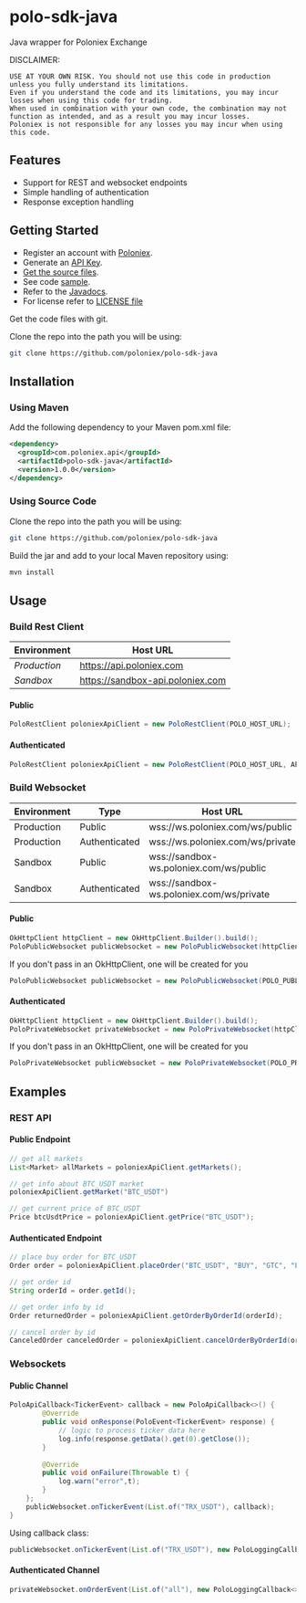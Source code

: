 # polo-sdk-java

Java wrapper for Poloniex Exchange

DISCLAIMER:
```
USE AT YOUR OWN RISK. You should not use this code in production unless you fully understand its limitations. 
Even if you understand the code and its limitations, you may incur losses when using this code for trading. 
When used in combination with your own code, the combination may not function as intended, and as a result you may incur losses. 
Poloniex is not responsible for any losses you may incur when using this code.
```

## Features

- Support for REST and websocket endpoints
- Simple handling of authentication
- Response exception handling

## Getting Started

- Register an account with [Poloniex](<https://www.poloniex.com/signup>).
- Generate an [API Key](<https://poloniex.com/apiKeys>).
- [Get the source files](#source).
- See code [sample](src/test/java/com/poloniex/api/client/PoloClientSample.java).
- Refer to the [Javadocs](https://poloniex.github.io/polo-sdk-java/).
- For license refer to [LICENSE file](./LICENSE)

<a name="source"></a>Get the code files with git.

Clone the repo into the path you will be using:
```bash
git clone https://github.com/poloniex/polo-sdk-java
```

## Installation

### Using Maven
Add the following dependency to your Maven pom.xml file:
```xml
<dependency>
  <groupId>com.poloniex.api</groupId>
  <artifactId>polo-sdk-java</artifactId>
  <version>1.0.0</version>
</dependency>
```

### Using Source Code
Clone the repo into the path you will be using:
```bash
git clone https://github.com/poloniex/polo-sdk-java
```
Build the jar and add to your local Maven repository using:
```bash
mvn install
```
## Usage
### Build Rest Client
| **Environment** | **Host URL** |
| -------- | -------- |
| *Production* | https://api.poloniex.com |
| *Sandbox* | https://sandbox-api.poloniex.com |
#### Public
```java
PoloRestClient poloniexApiClient = new PoloRestClient(POLO_HOST_URL);
```
#### Authenticated
```java
PoloRestClient poloniexApiClient = new PoloRestClient(POLO_HOST_URL, API_KEY, SECRET);
```
### Build Websocket
| **Environment** | **Type**  | **Host URL** |
| -------- | -------- | -------- |
| Production | Public | wss://ws.poloniex.com/ws/public |
| Production | Authenticated | wss://ws.poloniex.com/ws/private |
| Sandbox | Public | wss://sandbox-ws.poloniex.com/ws/public |
| Sandbox | Authenticated | wss://sandbox-ws.poloniex.com/ws/private |
#### Public
```java
OkHttpClient httpClient = new OkHttpClient.Builder().build();
PoloPublicWebsocket publicWebsocket = new PoloPublicWebsocket(httpClient, POLO_PUBLIC_WS_URL);
```
If you don't pass in an OkHttpClient, one will be created for you
```java
PoloPublicWebsocket publicWebsocket = new PoloPublicWebsocket(POLO_PUBLIC_WS_URL);
```
#### Authenticated
```java
OkHttpClient httpClient = new OkHttpClient.Builder().build();
PoloPrivateWebsocket privateWebsocket = new PoloPrivateWebsocket(httpClient, POLO_PRIVATE_WS_URL, API_KEY, SECRET);
```
If you don't pass in an OkHttpClient, one will be created for you
```java
PoloPrivateWebsocket publicWebsocket = new PoloPrivateWebsocket(POLO_PRIVATE_WS_URL);
```

## Examples

### REST API
#### Public Endpoint
```java
// get all markets
List<Market> allMarkets = poloniexApiClient.getMarkets();

// get info about BTC_USDT market
poloniexApiClient.getMarket("BTC_USDT")

// get current price of BTC_USDT
Price btcUsdtPrice = poloniexApiClient.getPrice("BTC_USDT");
```

#### Authenticated Endpoint
```java
// place buy order for BTC_USDT
Order order = poloniexApiClient.placeOrder("BTC_USDT", "BUY", "GTC", "LIMIT", "SPOT", "30000", "1", "", System.currentTimeMillis());

// get order id
String orderId = order.getId();

// get order info by id
Order returnedOrder = poloniexApiClient.getOrderByOrderId(orderId);

// cancel order by id
CanceledOrder canceledOrder = poloniexApiClient.cancelOrderByOrderId(orderId);
```

### Websockets
#### Public Channel
```java
PoloApiCallback<TickerEvent> callback = new PoloApiCallback<>() {
        @Override
        public void onResponse(PoloEvent<TickerEvent> response) {
            // logic to process ticker data here
            log.info(response.getData().get(0).getClose());
        }
        
        @Override
        public void onFailure(Throwable t) {
            log.warn("error",t);
        }
    };
    publicWebsocket.onTickerEvent(List.of("TRX_USDT"), callback);
}
```
Using callback class:
```java
publicWebsocket.onTickerEvent(List.of("TRX_USDT"), new PoloLoggingCallback<>());
```

#### Authenticated Channel
```java
privateWebsocket.onOrderEvent(List.of("all"), new PoloLoggingCallback<>());
```



